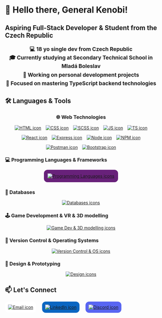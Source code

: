 <h1 align="center" style="text-align: justify;">
  👋 Hello there, General Kenobi!
</h1>

<h2 align="center" style="text-align: justify;">
  Aspiring Full-Stack Developer & Student from the Czech Republic
</h2>

<h4 align="center" style="text-align: justify;">
  <div align="center" style="text-align: center; font-size: 1.1rem; line-height: 1.6; max-width: 600px; margin: auto;">
  💻 18 yo single dev from Czech Republic<br/>
  🎓 <strong>Currently studying at Secondary Technical School in Mladá Boleslav</strong><br/>
  🔧 Working on personal development projects<br/>
  🚀 Focused on mastering <strong>TypeScript backend technologies</strong>
</div>
</h4>

<h2 align="center" style="text-align: justify;">🛠️ Languages & Tools</h2>

<h3 align="center">🌐 Web Technologies</h3>

<p align="center" style="display: flex; justify-content: center; gap: 15px; flex-wrap: wrap;">
  <a href="https://skillicons.dev" title="Skill Icons">
    <img src="https://skillicons.dev/icons?i=html&size=60" alt="HTML icon" />
  </a>
  <a href="https://skillicons.dev" title="Skill Icons">
    <img src="https://skillicons.dev/icons?i=css&size=60" alt="CSS icon" />
  </a>
  <a href="https://skillicons.dev" title="Skill Icons">
    <img src="https://skillicons.dev/icons?i=scss&size=60" alt="SCSS icon" />
  </a>
  <a href="https://skillicons.dev" title="Skill Icons">
    <img src="https://skillicons.dev/icons?i=js&size=60" alt="JS icon" />
  </a>
  <a href="https://skillicons.dev" title="Skill Icons">
    <img src="https://skillicons.dev/icons?i=ts&size=60" alt="TS icon" />
  </a>
  <a href="https://skillicons.dev" title="Skill Icons">
    <img src="https://skillicons.dev/icons?i=react&size=60" alt="React icon" />
  </a>
  <a href="https://skillicons.dev" title="Skill Icons">
    <img src="https://skillicons.dev/icons?i=express&size=60" alt="Express icon" />
  </a>
  <a href="https://skillicons.dev" title="Skill Icons">
    <img src="https://skillicons.dev/icons?i=nodejs&size=60" alt="Node icon" />
  </a>
  <a href="https://skillicons.dev" title="Skill Icons">
    <img src="https://skillicons.dev/icons?i=npm&size=60" alt="NPM icon" />
  </a>
  <a href="https://skillicons.dev" title="Skill Icons">
    <img src="https://skillicons.dev/icons?i=postman&size=60" alt="Postman icon" />
  </a>
  <a href="https://skillicons.dev" title="Skill Icons">
    <img src="https://skillicons.dev/icons?i=bootstrap&size=60" alt="Bootstrap icon" />
  </a>
</p>


<h3 align="center" style="text-align: justify;">💻 Programming Languages & Frameworks</h3>
<p align="center">
  <a href="https://skillicons.dev" title="Skill Icons">
    <img src="https://skillicons.dev/icons?i=python,cs,java,dotnet&size=60" alt="Programming Languages icons" style="background:#68217a; border-radius:12px; padding:12px;" />
  </a>
</p>

<h3 align="center" style="text-align: justify;">💾 Databases</h3>
<p align="center">
  <a href="https://skillicons.dev" title="Skill Icons">
    <img src="https://skillicons.dev/icons?i=mongodb,mysql&size=60" alt="Databases icons" />
  </a>
</p>

<h3 align="center" style="text-align: justify;">🕹️ Game Development & VR & 3D modelling</h3>
<p align="center">
  <a href="https://skillicons.dev" title="Skill Icons">
    <img src="https://skillicons.dev/icons?i=unreal,blender&size=60" alt="Game Dev & 3D modelling icons" />
  </a>
</p>

<h3 align="center" style="text-align: justify;">🔧 Version Control & Operating Systems</h3>
<p align="center">
  <a href="https://skillicons.dev" title="Skill Icons">
    <img src="https://skillicons.dev/icons?i=git,linux&size=60" alt="Version Control & OS icons" />
  </a>
</p>

<h3 align="center" style="text-align: justify;">🎨 Design & Prototyping</h3>
<p align="center">
  <a href="https://skillicons.dev" title="Skill Icons">
    <img src="https://skillicons.dev/icons?i=figma&size=60" alt="Design icons" />
  </a>
</p>

<h2 align="center" style="text-align: justify;">📫 Let's Connect</h2>

<p align="center" style="display:flex; gap:20px;">
  <a href="mailto:ofila12@seznam.cz" title="Email" target="_blank" rel="noopener noreferrer" style="background:#fff; border-radius:12px; padding:10px; display:flex; align-items:center;">
    <img src="https://skillicons.dev/icons?i=gmail&size=60" alt="Email icon" />
  </a>
  <a href="https://www.linkedin.com/in/ond%C5%99ej-f%C3%ADla-4043272a5/" title="LinkedIn" target="_blank" rel="noopener noreferrer" style="background:#0A66C2; border-radius:12px; padding:10px; display:flex; align-items:center;">
    <img src="https://skillicons.dev/icons?i=linkedin&size=60" alt="LinkedIn icon" style="filter: brightness(100%) invert(0);" />
  </a>
  <a href="https://discord.com/users/xxxondraxxx" title="Discord" target="_blank" rel="noopener noreferrer" style="background:#5865F2; border-radius:12px; padding:10px; display:flex; align-items:center;">
    <img src="https://skillicons.dev/icons?i=discord&size=60" alt="Discord icon" style="filter: brightness(100%) invert(0);" />
  </a>
</p>
